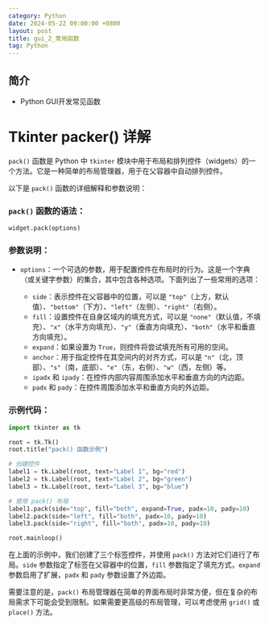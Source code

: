 ```yaml
---
category: Python
date: 2024-05-22 09:00:00 +0800
layout: post
title: gui_2_常用函数
tag: Python
---
```

## 简介

+ Python GUI开发常见函数

# Tkinter packer() 详解

`pack()` 函数是 Python 中 `tkinter` 模块中用于布局和排列控件（widgets）的一个方法。它是一种简单的布局管理器，用于在父容器中自动排列控件。

以下是 `pack()` 函数的详细解释和参数说明：

### `pack()` 函数的语法：
```python
widget.pack(options)
```

### 参数说明：
- `options`：一个可选的参数，用于配置控件在布局时的行为。这是一个字典（或关键字参数）的集合，其中包含各种选项。下面列出了一些常用的选项：

  - `side`：表示控件在父容器中的位置，可以是 `"top"`（上方，默认值）、`"bottom"`（下方）、`"left"`（左侧）、`"right"`（右侧）。
  - `fill`：设置控件在自身区域内的填充方式，可以是 `"none"`（默认值，不填充）、`"x"`（水平方向填充）、`"y"`（垂直方向填充）、`"both"`（水平和垂直方向填充）。
  - `expand`：如果设置为 `True`，则控件将尝试填充所有可用的空间。
  - `anchor`：用于指定控件在其空间内的对齐方式，可以是 `"n"`（北，顶部）、`"s"`（南，底部）、`"e"`（东，右侧）、`"w"`（西，左侧）等。
  - `ipadx` 和 `ipady`：在控件内部内容周围添加水平和垂直方向的内边距。
  - `padx` 和 `pady`：在控件周围添加水平和垂直方向的外边距。

### 示例代码：
```python
import tkinter as tk

root = tk.Tk()
root.title("pack() 函数示例")

# 创建控件
label1 = tk.Label(root, text="Label 1", bg="red")
label2 = tk.Label(root, text="Label 2", bg="green")
label3 = tk.Label(root, text="Label 3", bg="blue")

# 使用 pack() 布局
label1.pack(side="top", fill="both", expand=True, padx=10, pady=10)
label2.pack(side="left", fill="both", padx=10, pady=10)
label3.pack(side="right", fill="both", padx=10, pady=10)

root.mainloop()
```

在上面的示例中，我们创建了三个标签控件，并使用 `pack()` 方法对它们进行了布局。`side` 参数指定了标签在父容器中的位置，`fill` 参数指定了填充方式，`expand` 参数启用了扩展，`padx` 和 `pady` 参数设置了外边距。

需要注意的是，`pack()` 布局管理器在简单的界面布局时非常方便，但在复杂的布局需求下可能会受到限制。如果需要更高级的布局管理，可以考虑使用 `grid()` 或 `place()` 方法。

